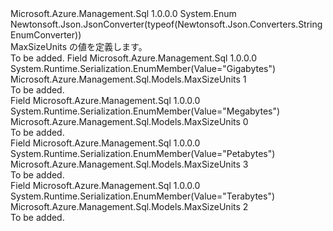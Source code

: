 <Type Name="MaxSizeUnits" FullName="Microsoft.Azure.Management.Sql.Models.MaxSizeUnits">
  <TypeSignature Language="C#" Value="public enum MaxSizeUnits" />
  <TypeSignature Language="ILAsm" Value=".class public auto ansi sealed MaxSizeUnits extends System.Enum" />
  <TypeSignature Language="DocId" Value="T:Microsoft.Azure.Management.Sql.Models.MaxSizeUnits" />
  <TypeSignature Language="VB.NET" Value="Public Enum MaxSizeUnits" />
  <TypeSignature Language="F#" Value="type MaxSizeUnits = " />
  <AssemblyInfo>
    <AssemblyName>Microsoft.Azure.Management.Sql</AssemblyName>
    <AssemblyVersion>1.0.0.0</AssemblyVersion>
  </AssemblyInfo>
  <Base>
    <BaseTypeName>System.Enum</BaseTypeName>
  </Base>
  <Attributes>
    <Attribute>
      <AttributeName>Newtonsoft.Json.JsonConverter(typeof(Newtonsoft.Json.Converters.StringEnumConverter))</AttributeName>
    </Attribute>
  </Attributes>
  <Docs>
    <summary>
            MaxSizeUnits の値を定義します。
            </summary>
    <remarks>To be added.</remarks>
  </Docs>
  <Members>
    <Member MemberName="Gigabytes">
      <MemberSignature Language="C#" Value="Gigabytes" />
      <MemberSignature Language="ILAsm" Value=".field public static literal valuetype Microsoft.Azure.Management.Sql.Models.MaxSizeUnits Gigabytes = int32(1)" />
      <MemberSignature Language="DocId" Value="F:Microsoft.Azure.Management.Sql.Models.MaxSizeUnits.Gigabytes" />
      <MemberSignature Language="VB.NET" Value="Gigabytes" />
      <MemberSignature Language="F#" Value="Gigabytes = 1" Usage="Microsoft.Azure.Management.Sql.Models.MaxSizeUnits.Gigabytes" />
      <MemberType>Field</MemberType>
      <AssemblyInfo>
        <AssemblyName>Microsoft.Azure.Management.Sql</AssemblyName>
        <AssemblyVersion>1.0.0.0</AssemblyVersion>
      </AssemblyInfo>
      <Attributes>
        <Attribute>
          <AttributeName>System.Runtime.Serialization.EnumMember(Value="Gigabytes")</AttributeName>
        </Attribute>
      </Attributes>
      <ReturnValue>
        <ReturnType>Microsoft.Azure.Management.Sql.Models.MaxSizeUnits</ReturnType>
      </ReturnValue>
      <MemberValue>1</MemberValue>
      <Docs>
        <summary>To be added.</summary>
      </Docs>
    </Member>
    <Member MemberName="Megabytes">
      <MemberSignature Language="C#" Value="Megabytes" />
      <MemberSignature Language="ILAsm" Value=".field public static literal valuetype Microsoft.Azure.Management.Sql.Models.MaxSizeUnits Megabytes = int32(0)" />
      <MemberSignature Language="DocId" Value="F:Microsoft.Azure.Management.Sql.Models.MaxSizeUnits.Megabytes" />
      <MemberSignature Language="VB.NET" Value="Megabytes" />
      <MemberSignature Language="F#" Value="Megabytes = 0" Usage="Microsoft.Azure.Management.Sql.Models.MaxSizeUnits.Megabytes" />
      <MemberType>Field</MemberType>
      <AssemblyInfo>
        <AssemblyName>Microsoft.Azure.Management.Sql</AssemblyName>
        <AssemblyVersion>1.0.0.0</AssemblyVersion>
      </AssemblyInfo>
      <Attributes>
        <Attribute>
          <AttributeName>System.Runtime.Serialization.EnumMember(Value="Megabytes")</AttributeName>
        </Attribute>
      </Attributes>
      <ReturnValue>
        <ReturnType>Microsoft.Azure.Management.Sql.Models.MaxSizeUnits</ReturnType>
      </ReturnValue>
      <MemberValue>0</MemberValue>
      <Docs>
        <summary>To be added.</summary>
      </Docs>
    </Member>
    <Member MemberName="Petabytes">
      <MemberSignature Language="C#" Value="Petabytes" />
      <MemberSignature Language="ILAsm" Value=".field public static literal valuetype Microsoft.Azure.Management.Sql.Models.MaxSizeUnits Petabytes = int32(3)" />
      <MemberSignature Language="DocId" Value="F:Microsoft.Azure.Management.Sql.Models.MaxSizeUnits.Petabytes" />
      <MemberSignature Language="VB.NET" Value="Petabytes" />
      <MemberSignature Language="F#" Value="Petabytes = 3" Usage="Microsoft.Azure.Management.Sql.Models.MaxSizeUnits.Petabytes" />
      <MemberType>Field</MemberType>
      <AssemblyInfo>
        <AssemblyName>Microsoft.Azure.Management.Sql</AssemblyName>
        <AssemblyVersion>1.0.0.0</AssemblyVersion>
      </AssemblyInfo>
      <Attributes>
        <Attribute>
          <AttributeName>System.Runtime.Serialization.EnumMember(Value="Petabytes")</AttributeName>
        </Attribute>
      </Attributes>
      <ReturnValue>
        <ReturnType>Microsoft.Azure.Management.Sql.Models.MaxSizeUnits</ReturnType>
      </ReturnValue>
      <MemberValue>3</MemberValue>
      <Docs>
        <summary>To be added.</summary>
      </Docs>
    </Member>
    <Member MemberName="Terabytes">
      <MemberSignature Language="C#" Value="Terabytes" />
      <MemberSignature Language="ILAsm" Value=".field public static literal valuetype Microsoft.Azure.Management.Sql.Models.MaxSizeUnits Terabytes = int32(2)" />
      <MemberSignature Language="DocId" Value="F:Microsoft.Azure.Management.Sql.Models.MaxSizeUnits.Terabytes" />
      <MemberSignature Language="VB.NET" Value="Terabytes" />
      <MemberSignature Language="F#" Value="Terabytes = 2" Usage="Microsoft.Azure.Management.Sql.Models.MaxSizeUnits.Terabytes" />
      <MemberType>Field</MemberType>
      <AssemblyInfo>
        <AssemblyName>Microsoft.Azure.Management.Sql</AssemblyName>
        <AssemblyVersion>1.0.0.0</AssemblyVersion>
      </AssemblyInfo>
      <Attributes>
        <Attribute>
          <AttributeName>System.Runtime.Serialization.EnumMember(Value="Terabytes")</AttributeName>
        </Attribute>
      </Attributes>
      <ReturnValue>
        <ReturnType>Microsoft.Azure.Management.Sql.Models.MaxSizeUnits</ReturnType>
      </ReturnValue>
      <MemberValue>2</MemberValue>
      <Docs>
        <summary>To be added.</summary>
      </Docs>
    </Member>
  </Members>
</Type>